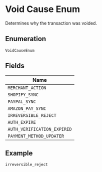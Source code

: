 
# Void Cause Enum

Determines why the transaction was voided.

## Enumeration

`VoidCauseEnum`

## Fields

| Name |
|  --- |
| `MERCHANT_ACTION` |
| `SHOPIFY_SYNC` |
| `PAYPAL_SYNC` |
| `AMAZON_PAY_SYNC` |
| `IRREVERSIBLE_REJECT` |
| `AUTH_EXPIRE` |
| `AUTH_VERIFICATION_EXPIRED` |
| `PAYMENT_METHOD_UPDATER` |

## Example

```
irreversible_reject
```

